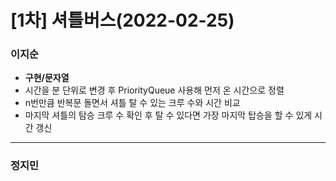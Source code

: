 # [1차] 셔틀버스(2022-02-25)
### 이지순
* **구현/문자열**
* 시간을 분 단위로 변경 후 PriorityQueue 사용해 먼저 온 시간으로 정렬
* n번만큼 반복문 돌면서 셔틀 탈 수 있는 크루 수와 시간 비교
* 마지막 셔틀의 탐승 크루 수 확인 후 탈 수 있다면 가장 마지막 탑승을 할 수 있게 시간 갱신

---
### 정지민
